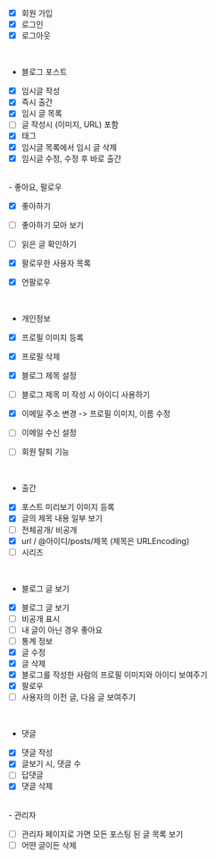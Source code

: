  - [x] 회원 가입
 - [x] 로그인
 - [x] 로그아웃
 
 <br>
 
 - 블로그 포스트
 - [x] 임시글 작성
 - [x] 즉시 출간
 - [x] 임시 글 목록
 - [ ] 글 작성시 (이미지, URL) 포함
 - [x] 태그
 - [x] 임시글 목록에서 임시 글 삭제
 - [x] 임시글 수정, 수정 후 바로 출간
 
 <br>
 - 좋아요, 팔로우
 
 - [x] 좋아하기
 - [ ] 좋아하기 모아 보기
 - [ ] 읽은 글 확인하기
 - [x] 팔로우한 사용자 목록
 - [x] 언팔로우


<br>


 - 개인정보
 - [x] 프로필 이미지 등록
 - [x] 프로필 삭제
 - [x] 블로그 제목 설정
 - [ ] 블로그 제목 미 작성 시 아이디 사용하기
 - [x] 이메일 주소 변경 -> 프로필 이미지, 이름 수정
 - [ ] 이메일 수신 설정
 - [ ] 회원 탈퇴 기능


<br>

 - 출간
 - [x] 포스트 미리보기 이미지 등록
 - [x] 글의 제목 내용 일부 보기
 - [ ] 전체공개/ 비공개
 - [x] url / @아이디/posts/제목 (제목은 URLEncoding)
 - [ ] 시리즈 

<br>

 - 블로그 글 보기
 - [x] 블로그 글 보기
 - [ ] 비공개 표시
 - [ ] 내 글이 아닌 경우 좋아요
 - [ ] 통계 정보
 - [x] 글 수정
 - [x] 글 삭제
 - [x] 블로그를 작성한 사람의 프로필 이미지와 아이디 보여주기
 - [x] 팔로우
 - [ ] 사용자의 이전 글, 다음 글 보여주기
 
 <br>
 
 - 댓글
 - [x]  댓글 작성
 - [x] 글보기 시, 댓글 수
 - [ ] 답댓글
 - [x] 댓글 삭제
 
 <br>
 - 관리자
 
 - [ ] 관리자 페이지로 가면 모든 포스팅 된 글 목록 보기
 - [ ] 어떤 글이든 삭제
